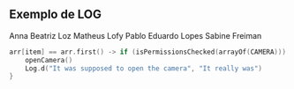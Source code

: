 ## Exemplo de LOG

Anna Beatriz Loz
Matheus Lofy
Pablo Eduardo Lopes
Sabine Freiman

``` Kotlin
arr[item] == arr.first() -> if (isPermissionsChecked(arrayOf(CAMERA))) {  
    openCamera()  
    Log.d("It was supposed to open the camera", "It really was")  
}
```
